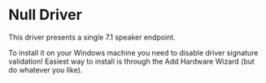 # Null Driver
This driver presents a single 7.1 speaker endpoint.

To install it on your Windows machine you need to disable driver signature validation!
Easiest way to install is through the Add Hardware Wizard (but do whatever you like).
